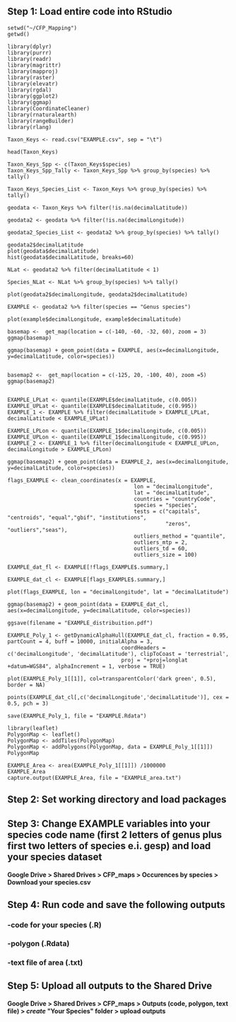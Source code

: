 ## Step 1: Load entire code into RStudio

```
setwd("~/CFP_Mapping") 
getwd()

library(dplyr)
library(purrr)
library(readr)  
library(magrittr)
library(mapproj)
library(raster)
library(elevatr)
library(rgdal)
library(ggplot2)
library(ggmap)
library(CoordinateCleaner)
library(rnaturalearth)
library(rangeBuilder)
library(rlang)

Taxon_Keys <- read.csv("EXAMPLE.csv", sep = "\t")

head(Taxon_Keys)

Taxon_Keys_Spp <- c(Taxon_Keys$species)
Taxon_Keys_Spp_Tally <- Taxon_Keys_Spp %>% group_by(species) %>% tally() 

Taxon_Keys_Species_List <- Taxon_Keys %>% group_by(species) %>% tally()

geodata <- Taxon_Keys %>% filter(!is.na(decimalLatitude)) 

geodata2 <- geodata %>% filter(!is.na(decimalLongitude))

geodata2_Species_List <- geodata2 %>% group_by(species) %>% tally()

geodata2$decimalLatitude
plot(geodata$decimalLatitude)
hist(geodata$decimalLatitude, breaks=60)

NLat <- geodata2 %>% filter(decimalLatitude < 1) 

Species_NLat <- NLat %>% group_by(species) %>% tally()

plot(geodata2$decimalLongitude, geodata2$decimalLatitude)

EXAMPLE <- geodata2 %>% filter(species == "Genus species")

plot(example$decimalLongitude, example$decimalLatitude)

basemap <-  get_map(location = c(-140, -60, -32, 60), zoom = 3)
ggmap(basemap)

ggmap(basemap) + geom_point(data = EXAMPLE, aes(x=decimalLongitude, y=decimalLatitude, color=species))


basemap2 <-  get_map(location = c(-125, 20, -100, 40), zoom =5)
ggmap(basemap2)


EXAMPLE_LPLat <- quantile(EXAMPLE$decimalLatitude, c(0.005))
EXAMPLE_UPLat <- quantile(EXAMPLE$decimalLatitude, c(0.995))
EXAMPLE_1 <- EXAMPLE %>% filter(decimalLatitude > EXAMPLE_LPLat, decimalLatitude < EXAMPLE_UPLat)

EXAMPLE_LPLon <- quantile(EXAMPLE_1$decimalLongitude, c(0.005))
EXAMPLE_UPLon <- quantile(EXAMPLE_1$decimalLongitude, c(0.995))
EXAMPLE_2 <- EXAMPLE_1 %>% filter(decimalLongitude < EXAMPLE_UPLon, decimalLongitude > EXAMPLE_LPLon)

ggmap(basemap2) + geom_point(data = EXAMPLE_2, aes(x=decimalLongitude, y=decimalLatitude, color=species))

flags_EXAMPLE <- clean_coordinates(x = EXAMPLE, 
                                        lon = "decimalLongitude", 
                                        lat = "decimalLatitude",
                                        countries = "countryCode",
                                        species = "species",
                                        tests = c("capitals", "centroids", "equal","gbif", "institutions",
                                                  "zeros", "outliers","seas"),
                                        outliers_method = "quantile",
                                        outliers_mtp = 2,
                                        outliers_td = 60,
                                        outliers_size = 100)

EXAMPLE_dat_fl <- EXAMPLE[!flags_EXAMPLE$.summary,]

EXAMPLE_dat_cl <- EXAMPLE[flags_EXAMPLE$.summary,]

plot(flags_EXAMPLE, lon = "decimalLongitude", lat = "decimalLatitude")

ggmap(basemap2) + geom_point(data = EXAMPLE_dat_cl, aes(x=decimalLongitude, y=decimalLatitude, color=species))

ggsave(filename = "EXAMPLE_distribuition.pdf")

EXAMPLE_Poly_1 <- getDynamicAlphaHull(EXAMPLE_dat_cl, fraction = 0.95, partCount = 4, buff = 10000, initialAlpha = 3,
                                    coordHeaders = c('decimalLongitude', 'decimalLatitude'), clipToCoast = 'terrestrial',
                                    proj = "+proj=longlat +datum=WGS84", alphaIncrement = 1, verbose = TRUE)

plot(EXAMPLE_Poly_1[[1]], col=transparentColor('dark green', 0.5), border = NA) 

points(EXAMPLE_dat_cl[,c('decimalLongitude','decimalLatitude')], cex = 0.5, pch = 3)

save(EXAMPLE_Poly_1, file = "EXAMPLE.Rdata")

library(leaflet)
PolygonMap <- leaflet()
PolygonMap <- addTiles(PolygonMap)
PolygonMap <- addPolygons(PolygonMap, data = EXAMPLE_Poly_1[[1]])
PolygonMap

EXAMPLE_Area <- area(EXAMPLE_Poly_1[[1]]) /1000000
EXAMPLE_Area
capture.output(EXAMPLE_Area, file = "EXAMPLE_area.txt")
```
## Step 2: Set working directory and load packages
## Step 3: Change EXAMPLE variables into your species code name (first 2 letters of genus plus first two letters of species e.i. gesp) and load your species dataset
#### Google Drive > Shared Drives > CFP_maps > Occurences by species > Download your species.csv
## Step 4: Run code and save the following outputs
###         -code for your species (.R)
###         -polygon (.Rdata)
###         -text file of area (.txt)
## Step 5: Upload all outputs to the Shared Drive
#### Google Drive > Shared Drives > CFP_maps > Outputs (code, polygon, text file) > *create* "Your Species" folder > upload outputs
